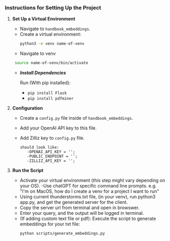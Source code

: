 ### Instructions for Setting Up the Project

1. **Set Up a Virtual Environment**
   - Navigate to `handbook_embeddings`.
   - Create a virtual environment: 
     ```bash
     python3 -m venv name-of-venv
     ```
   - Navigate to venv
   ```bash
    source name-of-venv/bin/activate 
    ```
   - ***Install Dependencies***

     Run (With pip installed):
     - `pip install Flask`
     - `pip install pdfminer`

2. **Configuration**
   - Create a `config.py` file inside of `handbook_embeddings`.
   - Add your OpenAI API key to this file.
   - Add Zilliz key to `config.py` file. 
         
         should look like: 
            -OPENAI_API_KEY = '';
            -PUBLIC_ENDPOINT = '';
            -ZILLIZ_API_KEY = '';

3. **Run the Script**
   - Activate your virtual environment (this step might vary depending on your OS).
      -Use chatGPT for specific command line prompts. e.g. "I'm on MacOS, how do I create a venv for a project I want to run"
   - Using current thunderstorms.txt file, (in your venv), run python3 app.py, and get the generated server for the client. 
   - Copy the server url from terminal and open in browswer. 
   - Enter your query, and the output will be logged in terminal. 
   - (If adding custom text file or pdf): Execute the script to generate embeddings for your txt file:
     ```bash
     python scripts/generate_embeddings.py
     ```
